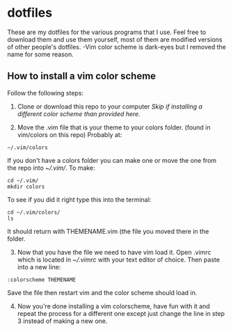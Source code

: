 # dotfiles
These are my dotfiles for the various programs that I use. Feel free to download them and use them yourself, most of them are modified versions of other people's dotfiles. 
-Vim color scheme is dark-eyes but I removed the name for some reason.
## How to install a vim color scheme
Follow the following steps:
1. Clone or download this repo to your computer *Skip if installing a different color scheme than provided here.*

2. Move the .vim file that is your theme to your colors folder. (found in vim/colors on this repo)
Probably at:
```
~/.vim/colors
```
If you don't have a colors folder you can make one or move the one from the repo into *~/.vim/*.
To make:
```
cd ~/.vim/
mkdir colors
```
To see if you did it right type this into the terminal:
```
cd ~/.vim/colors/
ls
```
It should return with THEMENAME.vim (the file you moved there in the folder.

3. Now that you have the file we need to have vim load it. Open .vimrc which is located in *~/.vimrc* with your text editor of choice. Then paste into a new line:
```
:colorscheme THEMENAME
```
Save the file then restart vim and the color scheme should load in.

4. Now you're done installing a vim colorscheme, have fun with it and repeat the process for a different one except just change the line in step 3 instead of making a new one.
